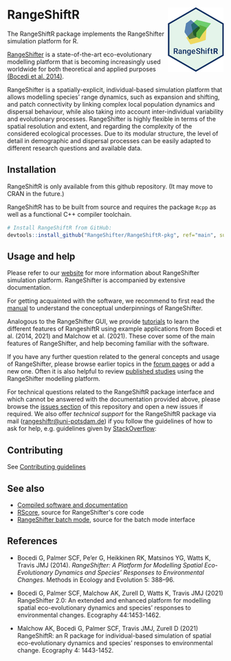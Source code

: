 # RangeShiftR <img src="RangeShiftR/man/figures/RSRlogo.png" align="right" height = 150/>

The RangeShiftR package implements the RangeShifter simulation platform for R.

[RangeShifter](https://rangeshifter.github.io/)
is a state-of-the-art eco-evolutionary modelling platform that is becoming 
increasingly used worldwide for both theoretical and applied purposes
[(Bocedi et al. 2014)](https://besjournals.onlinelibrary.wiley.com/doi/full/10.1111/2041-210X.12162).

RangeShifter is a spatially-explicit, individual-based simulation platform that 
allows modelling species’ range dynamics, such as expansion and shifting, and 
patch connectivity by linking complex local population dynamics and dispersal 
behaviour, while also taking into account inter-individual variability and 
evolutionary processes. RangeShifter is highly flexible in terms of the spatial 
resolution and extent, and regarding the complexity of the considered ecological 
processes. Due to its modular structure, the level of detail in demographic and 
dispersal processes can be easily adapted to different research questions and 
available data.


## Installation

RangeShiftR is only available from this github repository.
(It may move to CRAN in the future.)

RangeShiftR has to be built from source and requires the package `Rcpp` as
well as a functional C++ compiler toolchain.

```r
# Install RangeShiftR from GitHub:
devtools::install_github("RangeShifter/RangeShiftR-pkg", ref="main", subdir="RangeShiftR")
```

## Usage and help

Please refer to our [website](https://rangeshifter.github.io/) for more information about RangeShifter simulation 
platform. RangeShifter is accompanied by extensive documentation. 

For getting acquainted with the software, we recommend to first read the [manual](https://raw.githubusercontent.com/RangeShifter/RangeShifter-software-and-documentation/master/RangeShifter_v2.0_UserManual.pdf) to understand the conceptual underpinnings of RangeShifter.

Analogous to the RangeShifter GUI, we provide [tutorials](https://rangeshifter.github.io/RangeshiftR-tutorials/) to learn the different features of RangeshiftR using example applications from Bocedi et al. (2014, 2021) and Malchow et al. (2021). These cover some of the main features of RangeShifter, and help becoming familiar with the software.

If you have any further question related to the general concepts and usage of RangeShifter, please browse earlier topics in the [forum pages](https://github.com/RangeShifter/RangeshiftR-tutorials/discussions) or add a new one. Often it is also helpful to review [published studies](https://rangeshifter.github.io/site/references/) using the RangeShifter modelling platform.

For technical questions related to the RangeShiftR package interface and which cannot be answered with the documentation provided above, please browse the [issues section](https://github.com/RangeShifter/RangeShiftR-package-dev/issues) of this repository and open a new issues if required. We also offer *technical support* for the RangeShiftR package via mail (rangeshiftr@uni-potsdam.de) if you follow the guidelines of how to ask for help, e.g. guidelines given by [StackOverflow](https://stackoverflow.com/help/how-to-ask):

## Contributing

See [Contributing guidelines](https://github.com/RangeShifter/RangeShiftR-package-dev/blob/main/CONTRIBUTING.md)

## See also

-    [Compiled software and documentation](https://github.com/RangeShifter/RangeShifter-software-and-documentation)
-    [RScore](https://github.com/RangeShifter/RScore), source for RangeShifter's core code
-    [RangeShifter batch mode](https://github.com/RangeShifter/RangeShifter_batch_dev), source for the batch mode interface


## References

 - Bocedi G, Palmer SCF, Pe’er G, Heikkinen RK, Matsinos YG, Watts K, Travis JMJ (2014). 
 *RangeShifter: A Platform for Modelling Spatial Eco-Evolutionary Dynamics and 
 Species’ Responses to Environmental Changes.* Methods in Ecology and Evolution 5: 388–96. 

 - Bocedi G, Palmer SCF, Malchow AK, Zurell D, Watts K, Travis JMJ (2021) RangeShifter 2.0: An extended and enhanced platform for modelling spatial eco-evolutionary dynamics and species’ responses to environmental changes. Ecography 44:1453-1462.
 
 - Malchow AK, Bocedi G, Palmer SCF, Travis JMJ, Zurell D (2021) RangeShiftR: an R package for individual-based simulation of spatial eco-evolutionary dynamics and species’ responses to environmental change. Ecography 4: 1443-1452.
